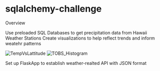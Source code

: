# sqlalchemy-challenge
 Overview 
 
 Use preloaded SQL Databases to get precipitation data from Hawaii Weather Stations 
 Create visualizations to help reflect trends and inform weatehr patterns
 
 ![TempVsLattitude](https://user-images.githubusercontent.com/89317338/167928486-b2bdb340-f1aa-4850-ae79-ad6b2cba834a.png)
![TOBS_Histogram](https://user-images.githubusercontent.com/89317338/167928487-73300a96-0150-4f11-894f-3f0801720d62.png)

Set up FlaskApp to establish weather-realted API with JSON format
